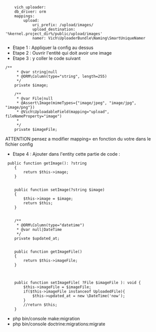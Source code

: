 ```
    vich_uploader:
    db_driver: orm
    mappings:
        upload:
            uri_prefix: /upload/images/
            upload_destination: '%kernel.project_dir%/public/upload/images'
            namer: Vich\UploaderBundle\Naming\SmartUniqueNamer
```

- Etape 1 : Appliquer la config au dessus
- Etape 2 : Ouvrir l'entité qui doit avoir une image
- Etape 3 : y coller le code suivant 

```
/**
     * @var string|null
     * @ORM\Column(type="string", length=255)
     */
    private $image;

    /**
     * @var File|null
     * @Assert\Image(mimeTypes={"image/jpeg", "image/jpg", "image/png"})
     * @Vich\UploadableField(mapping="upload", fileNameProperty="image")
     *
     */
    private $imageFile;
```

ATTENTION pensez a modifier mapping= en fonction du votre dans le fichier config
- Etape 4 : Ajouter dans l'entity cette partie de code :

```
 public function getImage(): ?string
    {
        return $this->image;
    }


    public function setImage(?string $image)
    {
        $this->image = $image;
        return $this;
    }


    /**
     * @ORM\Column(type="datetime")
     * @var null|DateTime
     */
    private $updated_at;


    public function getImageFile()
    {
        return $this->imageFile;
    }



    public function setImageFile( ?File $imageFile ): void {
        $this->imageFile = $imageFile;
        if($this->imageFile instanceof UploadedFile){
            $this->updated_at = new \DateTime('now');
        }
        //return $this;
    }
```

+ php bin/console make:migration
+ php bin/console doctrine:migrations:migrate

